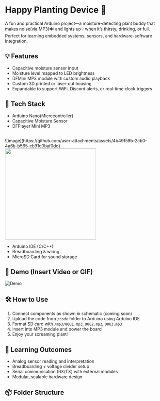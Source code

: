 # Happy Planting Device 🌱 

A fun and practical Arduino project—a moisture-detecting plant buddy that makes noise(via MP3)🔊 and lights up💡 when it’s thirsty, drinking, or full. Perfect for learning embedded systems, sensors, and hardware-software integration.

## 💡 Features
- Capacitive moisture sensor input
- Moisture level mapped to LED brightness
- DFMini MP3 module with custom audio playback
- Custom 3D printed or laser-cut housing
- Expandable to support WiFi, Discord alerts, or real-time clock triggers

## 🧰 Tech Stack
- Arduino Nano(Microcontroller)
- Capacitive Moisture Sensor
- DFPlayer Mini MP3

  
<br>
![image](https://github.com/user-attachments/assets/4b49f59b-2cb0-4a6b-b565-cb91c0baf0dd)

<br>
<img src="https://github.com/user-attachments/assets/4b49f59b-2cb0-4a6b-b565-cb91c0baf0dd" width="300">

- Arduino IDE (C/C++)
- Breadboarding & wiring
- MicroSD Card for sound storage

## 📸 Demo (Insert Video or GIF)
![Demo](link-to-demo.gif)

## 🛠️ How to Use
1. Connect components as shown in schematic (coming soon)
2. Upload the code from `/code` folder to Arduino using Arduino IDE
3. Format SD card with `/mp3/0001.mp3`, `0002.mp3`, `0003.mp3`
4. Insert into MP3 module and power the board
5. Enjoy your screaming plant!

## 🎯 Learning Outcomes
- Analog sensor reading and interpretation
- Breadboarding + voltage divider setup
- Serial communication (RX/TX) with external modules
- Modular, scalable hardware design

## 📦 Folder Structure
